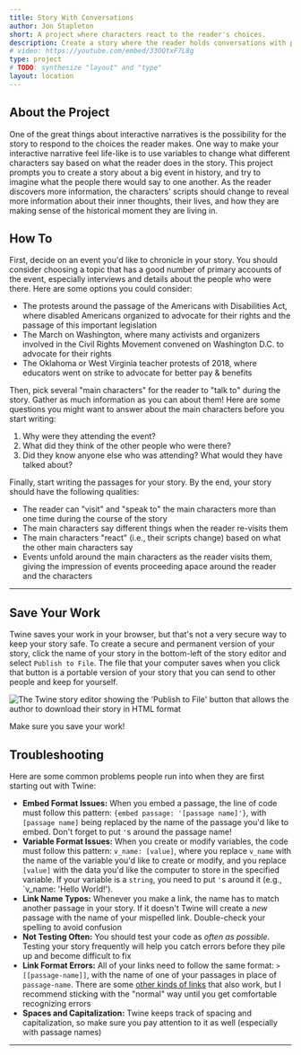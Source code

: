 ```yaml
---
title: Story With Conversations
author: Jon Stapleton
short: A project where characters react to the reader's choices.
description: Create a story where the reader holds conversations with people involved in an important historical moment in American history. As the reader explores the setting, the characters should respond to the reader's choices & actions.
# video: https://youtube.com/embed/33OQtxF7L8g
type: project
# TODO: synthesize "layout" and "type"
layout: location
---
```


## About the Project

One of the great things about interactive narratives is the possibility for the story to respond to the choices the reader makes. One way to make your interactive narrative feel life-like is to use variables to change what different characters say based on what the reader does in the story. This project prompts you to create a story about a big event in history, and try to imagine what the people there would say to one another. As the reader discovers more information, the characters' scripts should change to reveal more information about their inner thoughts, their lives, and how they are making sense of the historical moment they are living in.

## How To

First, decide on an event you'd like to chronicle in your story. You should consider choosing a topic that has a good number of primary accounts of the event, especially interviews and details about the people who were there. Here are some options you could consider:

* The protests around the passage of the Americans with Disabilities Act, where disabled Americans organized to advocate for their rights and the passage of this important legislation 
* The March on Washington, where many activists and organizers involved in the Civil Rights Movement convened on Washington D.C. to advocate for their rights
* The Oklahoma or West Virginia teacher protests of 2018, where educators went on strike to advocate for better pay & benefits

Then, pick several "main characters" for the reader to "talk to" during the story. Gather as much information as you can about them! Here are some questions you might want to answer about the main characters before you start writing:

1. Why were they attending the event?
2. What did they think of the other people who were there?
3. Did they know anyone else who was attending? What would they have talked about?

Finally, start writing the passages for your story. By the end, your story should have the following qualities:

* The reader can "visit" and "speak to" the main characters more than one time during the course of the story
* The main characters say different things when the reader re-visits them
* The main characters "react" (i.e., their scripts change) based on what the other main characters say
* Events unfold around the main characters as the reader visits them, giving the impression of events proceeding apace around the reader and the characters

---

## Save Your Work

Twine saves your work in your browser, but that's not a very secure way to keep your story safe. To create a secure and permanent version of your story, click the name of your story in the bottom-left of the story editor and select `Publish to File`. The file that your computer saves when you click that button is a portable version of your story that you can send to other people and keep for yourself.

![The Twine story editor showing the 'Publish to File' button that allows the author to download their story in HTML format](/publish-to-file.png)

Make sure you save your work!

## Troubleshooting

Here are some common problems people run into when they are first starting out with Twine:

* **Embed Format Issues:** When you embed a passage, the line of code must follow this pattern: `{embed passage: '[passage name]'}`, with `[passage name]` being replaced by the name of the passage you'd like to embed. Don't forget to put `'`s around the passage name!
* **Variable Format Issues:** When you create or modify variables, the code must follow this pattern: `v_name: [value]`, where you replace `v_name` with the name of the variable you'd like to create or modify, and you replace `[value]` with the data you'd like the computer to store in the specified variable. If your variable is a `string`, you need to put `'`s around it (e.g., `v_name: 'Hello World!').
* **Link Name Typos:** Whenever you make a link, the name has to match another passage in your story. If it doesn't Twine will create a *new* passage with the name of your mispelled link. Double-check your spelling to avoid confusion
* **Not Testing Often:** You should test your code as *often as possible*. Testing your story frequently will help you catch errors before they pile up and become difficult to fix
* **Link Format Errors:** All of your links need to follow the same format: `> [[passage-name]]`, with the name of one of your passages in place of `passage-name`. There are some [other kinds of links](https://klembot.github.io/chapbook/guide/text-and-links/simple-links.html) that also work, but I recommend sticking with the "normal" way until you get comfortable recognizing errors
* **Spaces and Capitalization:** Twine keeps track of spacing and capitalization, so make sure you pay attention to it as well (especially with passage names)

---
